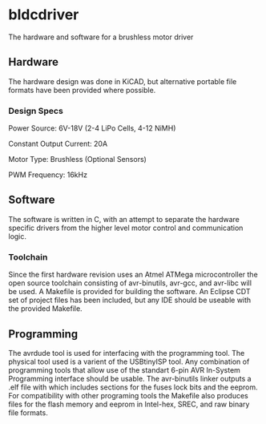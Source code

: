 # bldcdriver
The hardware and software for a brushless motor driver

## Hardware
The hardware design was done in KiCAD, but alternative portable file formats have been provided where possible.

### Design Specs
Power Source: 6V-18V (2-4 LiPo Cells, 4-12 NiMH)

Constant Output Current: 20A

Motor Type: Brushless (Optional Sensors)

PWM Frequency: 16kHz

## Software
The software is written in C, with an attempt to separate the hardware specific drivers from the higher level motor control and communication logic. 

### Toolchain
Since the first hardware revision uses an Atmel ATMega microcontroller the open source toolchain consisting of avr-binutils, avr-gcc, and avr-libc will be used. A Makefile is provided for building the software. An Eclipse CDT set of project files has been included, but any IDE should be useable with the provided Makefile.

## Programming
The avrdude tool is used for interfacing with the programming tool. The physical tool used is a varient of the USBtinyISP tool. Any combination of programming tools that allow use of the standart 6-pin AVR In-System Programming interface should be usable. The avr-binutils linker outputs a .elf file with which includes sections for the fuses lock bits and the eeprom. For compatibility with other programing tools the Makefile also produces files for the flash memory and eeprom in Intel-hex, SREC, and raw binary file formats.


